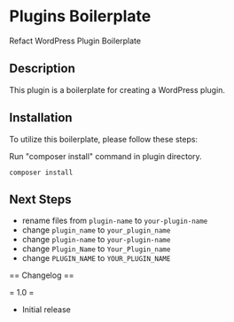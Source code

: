 # Plugins Boilerplate

Refact WordPress Plugin Boilerplate

## Description ##

This plugin is a boilerplate for creating a WordPress plugin.

## Installation

To utilize this boilerplate, please follow these steps:

Run "composer install" command in plugin directory.

```composer install```

## Next Steps

* rename files from `plugin-name` to `your-plugin-name`
* change `plugin_name` to `your_plugin_name`
* change `plugin-name` to `your-plugin-name`
* change `Plugin_Name` to `Your_Plugin_name`
* change `PLUGIN_NAME` to `YOUR_PLUGIN_NAME`


== Changelog ==

= 1.0 =
* Initial release